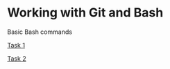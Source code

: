 # Working with Git and Bash

Basic Bash сommands 

[Task 1](https://github.com/briakina/git_bash/commit/9d3e37ef1ac36fa5e9d8386349e6378a537832e4#diff-2afb6ae0df6f8408e9dfc60ca84f7e678eeb67e8479e41bd48a4833b2f51af31) 

[Task 2](https://github.com/briakina/git_bash/commit/9d3e37ef1ac36fa5e9d8386349e6378a537832e4#diff-0ef0aa8af50cec0895733b925f4d6df058b88d22ee823aeceeee7c3d5e1f84f5) 
